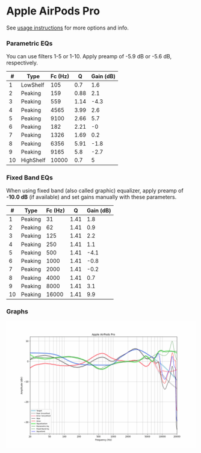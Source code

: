 # Apple AirPods Pro
See [usage instructions](https://github.com/jaakkopasanen/AutoEq#usage) for more options and info.

### Parametric EQs
You can use filters 1-5 or 1-10. Apply preamp of -5.9 dB or -5.6 dB, respectively.

|   # | Type      |   Fc (Hz) |    Q |   Gain (dB) |
|-----|-----------|-----------|------|-------------|
|   1 | LowShelf  |       105 | 0.7  |         1.6 |
|   2 | Peaking   |       159 | 0.88 |         2.1 |
|   3 | Peaking   |       559 | 1.14 |        -4.3 |
|   4 | Peaking   |      4565 | 3.99 |         2.6 |
|   5 | Peaking   |      9100 | 2.66 |         5.7 |
|   6 | Peaking   |       182 | 2.21 |        -0   |
|   7 | Peaking   |      1326 | 1.69 |         0.2 |
|   8 | Peaking   |      6356 | 5.91 |        -1.8 |
|   9 | Peaking   |      9165 | 5.8  |        -2.7 |
|  10 | HighShelf |     10000 | 0.7  |         5   |

### Fixed Band EQs
When using fixed band (also called graphic) equalizer, apply preamp of **-10.0 dB** (if available) and set gains manually with these parameters.

|   # | Type    |   Fc (Hz) |    Q |   Gain (dB) |
|-----|---------|-----------|------|-------------|
|   1 | Peaking |        31 | 1.41 |         1.8 |
|   2 | Peaking |        62 | 1.41 |         0.9 |
|   3 | Peaking |       125 | 1.41 |         2.2 |
|   4 | Peaking |       250 | 1.41 |         1.1 |
|   5 | Peaking |       500 | 1.41 |        -4.1 |
|   6 | Peaking |      1000 | 1.41 |        -0.8 |
|   7 | Peaking |      2000 | 1.41 |        -0.2 |
|   8 | Peaking |      4000 | 1.41 |         0.7 |
|   9 | Peaking |      8000 | 1.41 |         3.1 |
|  10 | Peaking |     16000 | 1.41 |         9.9 |

### Graphs
![](./Apple%20AirPods%20Pro.png)
